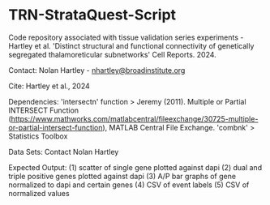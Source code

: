 # TRN-StrataQuest-Script
Code repository associated with tissue validation series experiments - Hartley et al. 'Distinct structural and functional connectivity of genetically segregated thalamoreticular subnetworks' Cell Reports. 2024.

Contact: Nolan Hartley - nhartley@broadinstitute.org

Cite: Hartley et al., 2024

Dependencies: 'intersectn' function > Jeremy (2011). Multiple or Partial INTERSECT Function (https://www.mathworks.com/matlabcentral/fileexchange/30725-multiple-or-partial-intersect-function), MATLAB Central File Exchange.
'combnk' > Statistics Toolbox

Data Sets: Contact Nolan Hartley

Expected Output: 
(1) scatter of single gene plotted against dapi
(2) dual and triple positive genes plotted against dapi
(3) A/P bar graphs of gene normalized to dapi and certain genes
(4) CSV of event labels
(5) CSV of normalized values
